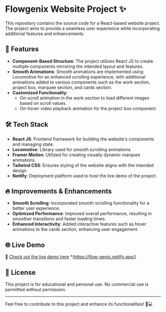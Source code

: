# Flowgenix Website Project ✨

This repository contains the source code for a React-based website project. The project aims to provide a seamless user experience while incorporating additional features and enhancements.

## 🚀 Features

- **Component-Based Structure**: The project utilizes React JS to create multiple components mirroring the intended layout and features.
- **Smooth Animations**: Smooth animations are implemented using Locomotive for an enhanced scrolling experience, with additional animations added to various components such as the work section, project box, marquee section, and cards section.
- **Customized Functionality**:
  - On-scroll animation in the work section to load different images based on scroll values.
  - On-hover video playback animation for the project box component.

## 🛠 Tech Stack

- **React JS**: Frontend framework for building the website's components and managing state.
- **Locomotive**: Library used for smooth scrolling animations.
- **Framer Motion**: Utilized for creating visually dynamic marquee animations.
- **Tailwind CSS**: Ensures styling of the website aligns with the intended design.
- **Netlify**: Deployment platform used to host the live demo of the project.

## 🔥 Improvements & Enhancements

- **Smooth Scrolling**: Incorporated smooth scrolling functionality for a better user experience.
- **Optimized Performance**: Improved overall performance, resulting in smoother transitions and faster loading times.
- **Enhanced Interactivity**: Added interactive features such as hover animations to the cards section, enhancing user engagement.

## 🌐 Live Demo

🚀 [Check out the live demo here](#) *(https://flow-genix.netlify.app/)

## 📜 License

This project is for educational and personal use. No commercial use is permitted without permission.

---

Feel free to contribute to this project and enhance its functionalities! 🎨💻
